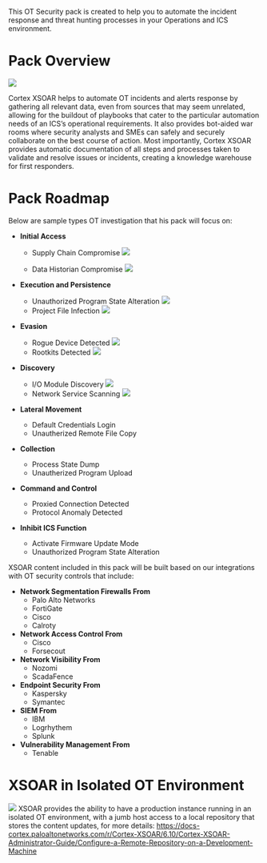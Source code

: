 This OT Security pack is created to help you to automate the incident response and threat hunting processes in your Operations and ICS environment.

# Pack Overview
![](readme_images/OTSecurityEnvironment.png)

Cortex XSOAR helps to automate OT incidents and alerts response by gathering all relevant data, even from sources that may seem unrelated,
allowing for the buildout of playbooks that cater to the particular automation needs of an ICS’s operational requirements. It also provides bot-aided war rooms where
security analysts and SMEs can safely and securely collaborate on the best course of action. Most importantly, Cortex XSOAR provides automatic documentation of all steps and
processes taken to validate and resolve issues or incidents, creating a knowledge warehouse for first responders. 

# Pack Roadmap
Below are sample types OT investigation that his pack will focus on:

- __Initial Access__
    - Supply Chain Compromise
    ![](https://raw.githubusercontent.com/demisto/content/master/Packs/OTSecurity/doc_files/ATT%26CK%20T862.png)

    - Data Historian Compromise
    ![](https://raw.githubusercontent.com/demisto/content/master/Packs/OTSecurity/doc_files/ATT%26CK%20T810.png)

- __Execution and Persistence__
    - Unauthorized Program State Alteration
    ![](https://raw.githubusercontent.com/demisto/content/master/Packs/OTSecurity/doc_files/ATT%26CK%20T875.png)
    - Project File Infection
    ![](https://raw.githubusercontent.com/demisto/content/master/Packs/OTSecurity/doc_files/ATT%26CK%20T873.png)
- __Evasion__
    - Rogue Device Detected
    ![](https://raw.githubusercontent.com/demisto/content/master/Packs/OTSecurity/doc_files/ATT%26CK%20T848.png)
    - Rootkits Detected
    ![](https://raw.githubusercontent.com/demisto/content/master/Packs/OTSecurity/doc_files/ATT%26CK%20T851.png)
- __Discovery__
    - I/O Module Discovery
    ![](https://raw.githubusercontent.com/demisto/content/master/Packs/OTSecurity/doc_files/ATT%26CK%20T851.png)
    - Network Service Scanning
    ![](https://raw.githubusercontent.com/demisto/content/master/Packs/OTSecurity/doc_files/ATT%26CK%20T824.png)
- __Lateral Movement__
    - Default Credentials Login
    - Unautherized Remote File Copy
- __Collection__
    - Process State Dump
    - Unautherized Program Upload
- __Command and Control__
    - Proxied Connection Detected
    - Protocol Anomaly Detected
- __Inhibit ICS Function__
    - Activate Firmware Update Mode
    - Unauthorized Program State Alteration

XSOAR content included in this pack will be built based on our integrations with OT security controls that include:
- __Network Segmentation Firewalls From__
    - Palo Alto Networks
    - FortiGate
    - Cisco
    - Calroty
- __Network Access Control From__
    - Cisco
    - Forsecout
- __Network Visibility From__
    - Nozomi
    - ScadaFence
- __Endpoint Security From__
    - Kaspersky
    - Symantec
- __SIEM From__
    - IBM
    - Logrhythem
    - Splunk
- __Vulnerability Management From__
    - Tenable

# XSOAR in Isolated OT Environment
![](readme_images/IsolatedDeployment.png)
XSOAR provides the ability to have a production instance running in an isolated OT environment, with a jumb host access to a local repository that stores the content updates, for more details:
https://docs-cortex.paloaltonetworks.com/r/Cortex-XSOAR/6.10/Cortex-XSOAR-Administrator-Guide/Configure-a-Remote-Repository-on-a-Development-Machine

